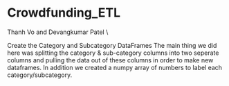 # Crowdfunding_ETL
Thanh Vo and Devangkumar Patel \

Create the Category and Subcategory DataFrames
The main thing we did here was splitting the category & sub-category columns into two seperate columns and pulling the data out of these columns in order to make new dataframes.
In addition we created a numpy array of numbers to label each category/subcategory.


